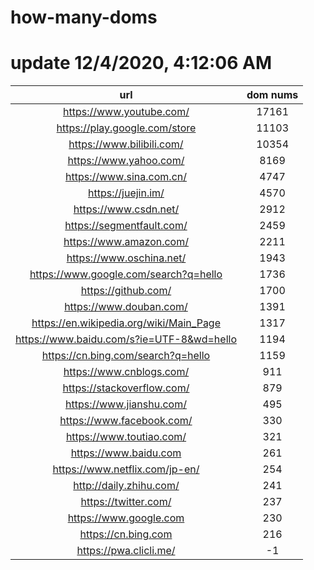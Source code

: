 # how-many-doms

# update 12/4/2020, 4:12:06 AM

url | dom nums
:-: | :-:
https://www.youtube.com/ | 17161
https://play.google.com/store | 11103
https://www.bilibili.com/ | 10354
https://www.yahoo.com/ | 8169
https://www.sina.com.cn/ | 4747
https://juejin.im/ | 4570
https://www.csdn.net/ | 2912
https://segmentfault.com/ | 2459
https://www.amazon.com/ | 2211
https://www.oschina.net/ | 1943
https://www.google.com/search?q=hello | 1736
https://github.com/ | 1700
https://www.douban.com/ | 1391
https://en.wikipedia.org/wiki/Main_Page | 1317
https://www.baidu.com/s?ie=UTF-8&wd=hello | 1194
https://cn.bing.com/search?q=hello | 1159
https://www.cnblogs.com/ | 911
https://stackoverflow.com/ | 879
https://www.jianshu.com/ | 495
https://www.facebook.com/ | 330
https://www.toutiao.com/ | 321
https://www.baidu.com | 261
https://www.netflix.com/jp-en/ | 254
http://daily.zhihu.com/ | 241
https://twitter.com/ | 237
https://www.google.com | 230
https://cn.bing.com | 216
https://pwa.clicli.me/ | -1
